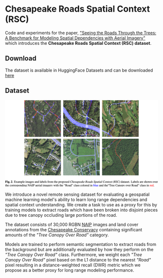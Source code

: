 # Chesapeake Roads Spatial Context (RSC)

Code and experiments for the paper, ["Seeing the Roads Through the Trees: A Benchmark for Modeling Spatial Dependencies with Aerial Imagery"]() which introduces the **Chesapeake Roads Spatial Context (RSC) dataset**.

## Download

The dataset is available in HuggingFace Datasets and can be downloaded [here](https://huggingface.co/datasets/torchgeo/ChesapeakeRSC/)

## Dataset

![sample](./assets/sample.png)

We introduce a novel remote sensing dataset for evaluating a geospatial machine learning model's ability to learn long range dependencies and spatial context understanding. We create a task to use as a proxy for this by training models to extract roads which have been broken into disjoint pieces due to tree canopy occluding large portions of the road.

The dataset consists of 30,000 RGBN [NAIP](https://naip-usdaonline.hub.arcgis.com/) images and land cover annotations from the [Chesapeake Conservacy](https://www.chesapeakeconservancy.org/) containing significant amounts of the *"Tree Canopy Over Road"* category.

Models are trained to perform semantic segmentation to extract roads from the background but are additionally evaluated by how they perform on the *"Tree Canopy Over Road"* class. Furthermore, we weight each *"Tree Canopy Over Road"* pixel based on the L1 distance to the nearest *"Road"* pixel resulting in a distance-weighted recall (DWR) metric which we propose as a better proxy for long range modeling performance.
